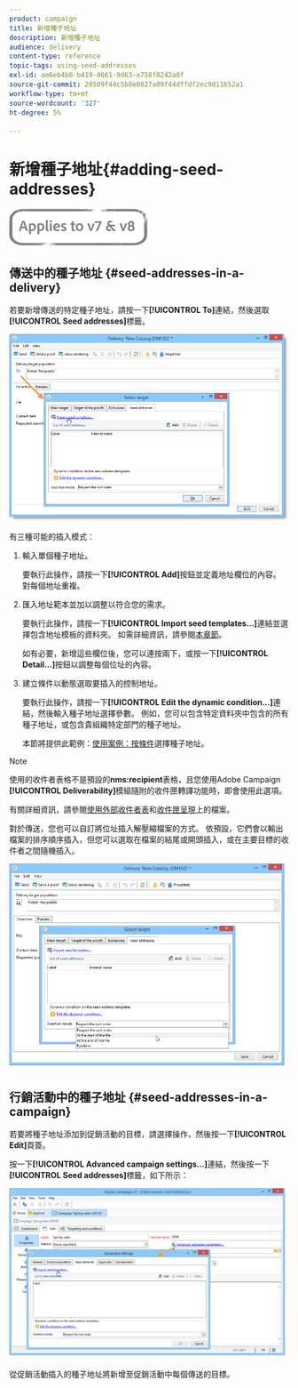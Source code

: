 ```yaml
---
product: campaign
title: 新增種子地址
description: 新增種子地址
audience: delivery
content-type: reference
topic-tags: using-seed-addresses
exl-id: ae6eb4b0-b419-4661-9d63-e758f0242a0f
source-git-commit: 20509f44c5b8e0827a09f44dffdf2ec9d11652a1
workflow-type: tm+mt
source-wordcount: '327'
ht-degree: 5%

---
```


# 新增種子地址{#adding-seed-addresses}

![](../../assets/common.svg)

## 傳送中的種子地址 {#seed-addresses-in-a-delivery}

若要新增傳送的特定種子地址，請按一下&#x200B;**[!UICONTROL To]**&#x200B;連結，然後選取&#x200B;**[!UICONTROL Seed addresses]**&#x200B;標籤。

![](assets/s_ncs_user_edit_del_addresses_tab.png)

有三種可能的插入模式：

1. 輸入單個種子地址。

   要執行此操作，請按一下&#x200B;**[!UICONTROL Add]**&#x200B;按鈕並定義地址欄位的內容。 對每個地址重複。

1. 匯入地址範本並加以調整以符合您的需求。

   要執行此操作，請按一下&#x200B;**[!UICONTROL Import seed templates...]**&#x200B;連結並選擇包含地址模板的資料夾。 如需詳細資訊，請參閱[本章節](creating-seed-addresses.md#creating-seed-address-templates)。

   如有必要，新增這些欄位後，您可以連按兩下，或按一下&#x200B;**[!UICONTROL Detail...]**&#x200B;按鈕以調整每個位址的內容。

1. 建立條件以動態選取要插入的控制地址。

   要執行此操作，請按一下&#x200B;**[!UICONTROL Edit the dynamic condition...]**&#x200B;連結，然後輸入種子地址選擇參數。 例如，您可以包含特定資料夾中包含的所有種子地址，或包含貴組織特定部門的種子地址。

   本節將提供此範例：[使用案例：按條件](use-case--selecting-seed-addresses-on-criteria.md)選擇種子地址。

>[!NOTE]
>
>使用的收件者表格不是預設的&#x200B;**nms:recipient**&#x200B;表格，且您使用Adobe Campaign **[!UICONTROL Deliverability]**&#x200B;模組隨附的收件匣轉譯功能時，即會使用此選項。
>
>有關詳細資訊，請參閱[使用外部收件者表](using-an-external-recipient-table.md)和[收件匣呈現](inbox-rendering.md)上的檔案。

對於傳送，您也可以自訂將位址插入解壓縮檔案的方式。 依預設，它們會以輸出檔案的排序順序插入，但您可以選取在檔案的結尾或開頭插入，或在主要目標的收件者之間隨機插入。

![](assets/s_ncs_user_edit_del_addresses_sort.png)

## 行銷活動中的種子地址 {#seed-addresses-in-a-campaign}

若要將種子地址添加到促銷活動的目標，請選擇操作，然後按一下&#x200B;**[!UICONTROL Edit]**&#x200B;頁簽。

按一下&#x200B;**[!UICONTROL Advanced campaign settings...]**&#x200B;連結，然後按一下&#x200B;**[!UICONTROL Seed addresses]**&#x200B;標籤，如下所示：

![](assets/s_ncs_user_edit_op_addresses_tab.png)

從促銷活動插入的種子地址將新增至促銷活動中每個傳送的目標。
